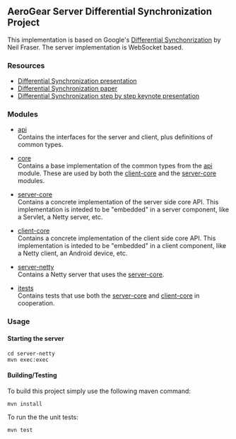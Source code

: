 ## AeroGear Server Differential Synchronization Project
This implementation is based on Google's [Differential Synchonrization](http://research.google.com/pubs/pub35605.html) by Neil Fraser.
The server implementation is WebSocket based.

### Resources
* [Differential Synchronization presentation](https://www.youtube.com/watch?v=S2Hp_1jqpY8)
* [Differential Synchronization paper](http://research.google.com/pubs/pub35605.html)
* [Differential Synchronization step by step keynote presentation](https://www.icloud.com/iw/#keynote/BAKHgqmqd5ETPe9ebKyBhSINoBo1QHaNPYeF/diffsync)

### Modules

* [api](./api)  
Contains the interfaces for the server and client, plus definitions of common types.

* [core](./core)  
Contains a base implementation of the common types from the [api](./api) module. These are used by both the
[client-core](./client-core) and the [server-core](./server-core) modules.

* [server-core](./server-core)  
Contains a concrete implementation of the server side core API. This implementation is inteded to be "embedded" in a server
component, like a Servlet, a Netty server, etc.

* [client-core](./server-core)  
Contains a concrete implementation of the client side core API. This implementation is inteded to be "embedded" in a client
component, like a Netty client, an Android device, etc.

* [server-netty](./server-netty)  
Contains a Netty server that uses the [server-core](./server-core).

* [itests](./itests)  
Contains tests that use both the [server-core](./server-core) and [client-core](./client-core) in cooperation.

### Usage

#### Starting the server
    cd server-netty
    mvn exec:exec


#### Building/Testing
To build this project simply use the following maven command:

    mvn install

To run the the unit tests:

    mvn test

